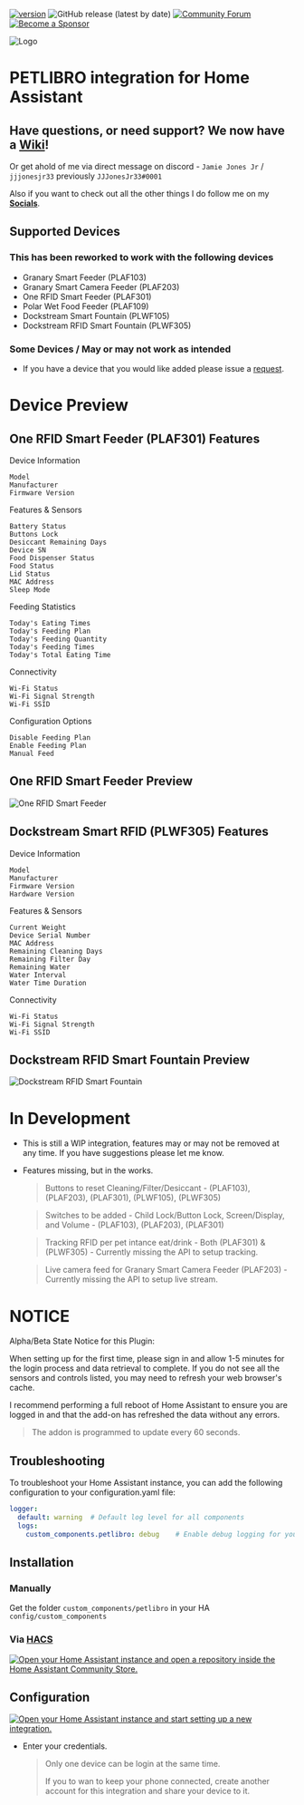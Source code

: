 [![version](https://img.shields.io/github/manifest-json/v/jjjonesjr33/petlibro?filename=custom_components%2Fpetlibro%2Fmanifest.json&color=slateblue)](https://github.com/jjjonesjr33/petlibro/releases)
![GitHub release (latest by date)](https://img.shields.io/github/v/release/jjjonesjr33/petlibro)
[![Community Forum](https://img.shields.io/static/v1.svg?label=Community&message=Forum&color=41bdf5&logo=HomeAssistant&logoColor=white)](https://community.home-assistant.io/t/petlibro-cloud-integration-non-tuya-wip/759978)
[![Become a Sponsor](https://img.shields.io/badge/Become%20a%20Sponsor-❤️-black)](https://github.com/sponsors/jjjonesjr33)

![Logo](https://raw.githubusercontent.com/jjjonesjr33/ha_petlibro/master/docs/media/logo.png)

# PETLIBRO integration for Home Assistant

## Have questions, or need support? We now have a [Wiki](https://github.com/jjjonesjr33/petlibro/wiki)!
Or get ahold of me via direct message on discord - `Jamie Jones Jr` / `jjjonesjr33` previously  `JJJonesJr33#0001`

Also if you want to check out all the other things I do follow me on my [**Socials**](https://jjjonesjr33.com/).

## Supported Devices
### This has been reworked to work with the following devices

* Granary Smart Feeder (PLAF103)
* Granary Smart Camera Feeder (PLAF203)
* One RFID Smart Feeder (PLAF301)
* Polar Wet Food Feeder (PLAF109)
* Dockstream Smart Fountain (PLWF105)
* Dockstream RFID Smart Fountain (PLWF305)

### Some Devices / May or may not work as intended

* If you have a device that you would like added please issue a [request](https://github.com/jjjonesjr33/petlibro/issues/new/choose).

# Device Preview

## One RFID Smart Feeder (PLAF301) Features
Device Information

    Model
    Manufacturer
    Firmware Version

Features & Sensors

    Battery Status
    Buttons Lock
    Desiccant Remaining Days
    Device SN
    Food Dispenser Status
    Food Status
    Lid Status
    MAC Address
    Sleep Mode

Feeding Statistics

    Today's Eating Times
    Today's Feeding Plan
    Today's Feeding Quantity
    Today's Feeding Times
    Today's Total Eating Time

Connectivity

    Wi-Fi Status
    Wi-Fi Signal Strength
    Wi-Fi SSID

Configuration Options

    Disable Feeding Plan
    Enable Feeding Plan
    Manual Feed

## One RFID Smart Feeder Preview
![One RFID Smart Feeder](https://github.com/user-attachments/assets/0636003e-04ab-495c-8f28-d032610c9b19)

## Dockstream Smart RFID (PLWF305) Features
Device Information

    Model
    Manufacturer
    Firmware Version
    Hardware Version

Features & Sensors

    Current Weight
    Device Serial Number
    MAC Address
    Remaining Cleaning Days
    Remaining Filter Day
    Remaining Water
    Water Interval
    Water Time Duration

Connectivity

    Wi-Fi Status
    Wi-Fi Signal Strength
    Wi-Fi SSID

## Dockstream RFID Smart Fountain Preview
![Dockstream RFID Smart Fountain](https://github.com/user-attachments/assets/45622291-5eae-4a83-87ea-b98a8749b8f8)

# In Development
* This is still a WIP integration, features may or may not be removed at any time. If you have suggestions please let me know.
- Features missing, but in the works.

  > Buttons to reset Cleaning/Filter/Desiccant - (PLAF103), (PLAF203), (PLAF301), (PLWF105), (PLWF305)

  > Switches to be added - Child Lock/Button Lock, Screen/Display, and Volume - (PLAF103), (PLAF203), (PLAF301)

  > Tracking RFID per pet intance eat/drink - Both (PLAF301) & (PLWF305) - Currently missing the API to setup tracking.

  > Live camera feed for Granary Smart Camera Feeder (PLAF203) - Currently missing the API to setup live stream.

# NOTICE
Alpha/Beta State Notice for this Plugin:

When setting up for the first time, please sign in and allow 1-5 minutes for the login process and data retrieval to complete. If you do not see all the sensors and controls listed, you may need to refresh your web browser's cache.

I recommend performing a full reboot of Home Assistant to ensure you are logged in and that the add-on has refreshed the data without any errors.

  > The addon is programmed to update every 60 seconds.

## Troubleshooting
To troubleshoot your Home Assistant instance, you can add the following configuration to your configuration.yaml file:

```yaml
logger:
  default: warning  # Default log level for all components
  logs:
    custom_components.petlibro: debug    # Enable debug logging for your component
```

## Installation

### Manually

Get the folder `custom_components/petlibro` in your HA `config/custom_components`


### Via [HACS](https://hacs.xyz/)
<a href="https://my.home-assistant.io/redirect/hacs_repository/?owner=jjjonesjr33&repository=petlibro&category=integration" target="_blank"><img src="https://my.home-assistant.io/badges/hacs_repository.svg" alt="Open your Home Assistant instance and open a repository inside the Home Assistant Community Store." /></a>

## Configuration
<a href="https://my.home-assistant.io/redirect/config_flow_start/?domain=petlibro" target="_blank"><img src="https://my.home-assistant.io/badges/config_flow_start.svg" alt="Open your Home Assistant instance and start setting up a new integration." /></a>

- Enter your credentials.

  > Only one device can be login at the same time.
  >
  > If you to wan to keep your phone connected, create another account for this integration and share your device to it.
